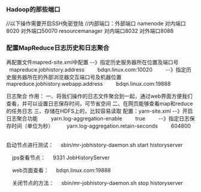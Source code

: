 ### Hadoop的那些端口

﻿//以下操作需要开启SSH免密登陆
//内部端口：外部端口
namenode 对内端口8020  对外端口50070
resourcemanager 对内端口8032 对外端口8088



### 配置MapReduce日志历史和日志聚合

再配置文件mapred-site.xml中配置
--》指定历史服务器所在位置及端口号
    <property>
        <name>mapreduce.jobhistory.address</name>
        <value>bdqn.linux.com:10020</value>
    </property>
    --》指定历史服务器所在的外部浏览器交互端口号及机器位置
    <property>
        <name>mapreduce.jobhistory.webapp.address</name>
        <value>bdqn.linux.com:19888</value>
    </property>

日志聚合
作用：
一、将我们操作的日志文件聚合到一起，通过web界面方便我们查看，并可以设置日志保存时间，可节省空间
二、在网页能够查看map和reduce的任务日志
三、存储在HDFS上的，比较容易读取
配置：yarn-site.xml
--》开启日志聚合功能
<property>
        <name>yarn.log-aggregation-enable</name>
        <value>true</value>
    </property>
    --》指定日志保存时间（单位为秒）
<property>
        <name>yarn.log-aggregation.retain-seconds</name>
        <value>604800</value>
    </property>

 启动节点进行测试：
    sbin/mr-jobhistory-daemon.sh start historyserver

    jps查看节点：
    9331 JobHistoryServer

    web页面查看：
    bdqn.linux.com:19888

    关闭节点的方法：
    sbin/mr-jobhistory-daemon.sh stop historyserver